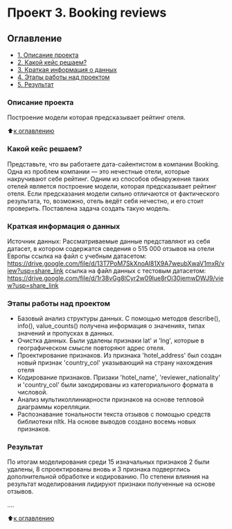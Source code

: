 # Проект 3. Booking reviews

## Оглавление
* [1. Описание проекта](https://github.com/John-Trivolta/PROJ_3_EDA/blob/master/README.md#Описание-проекта)
* [2. Какой кейс решаем?](https://github.com/John-Trivolta/PROJ_3_EDA/blob/master/README.md#Какой-кейс-решаем?)
* [3. Краткая информация о данных](https://github.com/John-Trivolta/PROJ_3_EDA/blob/master/README.md#Краткая-информация-о-данных)
* [4. Этапы работы над проектом](https://github.com/John-Trivolta/PROJ_3_EDA/blob/master/README.md#Этапы-работы-над-проектом)
* [5. Результат](https://github.com/John-Trivolta/PROJ_3_EDA/blob/master/README.md#Результат)


### Описание проекта
Построение модели которая предсказывает рейтинг отеля. 

:arrow_up:[к оглавлению](https://github.com/John-Trivolta/PROJ_3_EDA/blob/master/README.md#Оглавление)

### Какой кейс решаем?
Представьте, что вы работаете дата-сайентистом в компании Booking. Одна из проблем компании — это нечестные отели, которые накручивают себе рейтинг. Одним из способов обнаружения таких отелей является построение модели, которая предсказывает рейтинг отеля. Если предсказания модели сильно отличаются от фактического результата, то, возможно, отель ведёт себя нечестно, и его стоит проверить. Поставлена задача создать такую модель.

### Краткая информация о данных
Источник данных: Рассматриваемые данные представляют из себя датасет, в котором содержатся сведения о 515 000 отзывов на отели Европы ссылка на файл с учебным датасетом: https://drive.google.com/file/d/13T7PoM7SkXnoAl81X9A7weubXwaV1mxR/view?usp=share_link ссылка на файл данных с тестовым датасетом: https://drive.google.com/file/d/1r38vGg8lCyr2w09lue8rOi30jemwDWJ9/view?usp=share_link

### Этапы работы над проектом
* Базовый анализ структуры данных. С помощью методов describe(), info(), value_counts() получена информация о значениях, типах значений и пропусках в данных.
* Очистка данных. Были удалены признаки lat' и 'lng', которые в географическом смысле повторяют адрес отеля.
* Проектирование признаков. Из признака 'hotel_address' был создан новый признак 'country_col' указывающий на страну нахождения отеля
* Кодирование признаков. Призаки 'hotel_name', 'reviewer_nationality' и 'country_col' были закодированы из категориального формата в числовой.
* Анализ мультиколлиниарности признаков на основе тепловой диаграммы корелляции.
* Распознавание тональности текста отзывов с помощью средств библиотеки nltk. На основе выводов создано восемь новых признаков.

### Результат
По итогам моделирования среди 15 изначальных признаков 2 были удалены, 8 спроектированы вновь и 3 признака подверглись дополнительной обработке и кодированию. По степени влияния на результат моделирования лидируют признаки полученные на основе отзывов. 

....

:arrow_up:[к оглавлению](https://github.com/John-Trivolta/PROJ_3_EDA/blob/master/README.md#Оглавление)